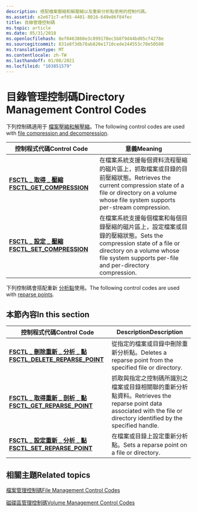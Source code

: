 ```yaml
---
description: 搭配檔案壓縮和解壓縮以及重新分析點使用的控制代碼。
ms.assetid: e2e671c7-ef65-4401-8016-649e86f84fec
title: 目錄管理控制碼
ms.topic: article
ms.date: 05/31/2018
ms.openlocfilehash: 8ef0463860e3c899178ec5b8f9d44bd05cf4278e
ms.sourcegitcommit: 831e8f3db78ab820e1710cede244553c70e50500
ms.translationtype: MT
ms.contentlocale: zh-TW
ms.lasthandoff: 01/08/2021
ms.locfileid: "103851579"
---
```

# <a name="directory-management-control-codes"></a><span data-ttu-id="e62d0-103">目錄管理控制碼</span><span class="sxs-lookup"><span data-stu-id="e62d0-103">Directory Management Control Codes</span></span>

<span data-ttu-id="e62d0-104">下列控制碼適用于 [檔案壓縮和解壓縮](file-compression-and-decompression.md)。</span><span class="sxs-lookup"><span data-stu-id="e62d0-104">The following control codes are used with [file compression and decompression](file-compression-and-decompression.md).</span></span>



| <span data-ttu-id="e62d0-105">控制程式代碼</span><span class="sxs-lookup"><span data-stu-id="e62d0-105">Control Code</span></span>                                             | <span data-ttu-id="e62d0-106">意義</span><span class="sxs-lookup"><span data-stu-id="e62d0-106">Meaning</span></span>                                                                                                                                     |
|----------------------------------------------------------|---------------------------------------------------------------------------------------------------------------------------------------------|
| [<span data-ttu-id="e62d0-107">**FSCTL \_ 取得 \_ 壓縮**</span><span class="sxs-lookup"><span data-stu-id="e62d0-107">**FSCTL\_GET\_COMPRESSION**</span></span>](/windows/win32/api/winioctl/ni-winioctl-fsctl_get_compression) | <span data-ttu-id="e62d0-108">在檔案系統支援每個資料流程壓縮的磁片區上，抓取檔案或目錄的目前壓縮狀態。</span><span class="sxs-lookup"><span data-stu-id="e62d0-108">Retrieves the current compression state of a file or directory on a volume whose file system supports per-stream compression.</span></span><br/>    |
| [<span data-ttu-id="e62d0-109">**FSCTL \_ 設定 \_ 壓縮**</span><span class="sxs-lookup"><span data-stu-id="e62d0-109">**FSCTL\_SET\_COMPRESSION**</span></span>](/windows/win32/api/winioctl/ni-winioctl-fsctl_set_compression) | <span data-ttu-id="e62d0-110">在檔案系統支援每個檔案和每個目錄壓縮的磁片區上，設定檔案或目錄的壓縮狀態。</span><span class="sxs-lookup"><span data-stu-id="e62d0-110">Sets the compression state of a file or directory on a volume whose file system supports per-file and per-directory compression.</span></span><br/> |



 

<span data-ttu-id="e62d0-111">下列控制碼會搭配重新 [分析點](reparse-points.md)使用。</span><span class="sxs-lookup"><span data-stu-id="e62d0-111">The following control codes are used with [reparse points](reparse-points.md).</span></span>

## <a name="in-this-section"></a><span data-ttu-id="e62d0-112">本節內容</span><span class="sxs-lookup"><span data-stu-id="e62d0-112">In this section</span></span>



| <span data-ttu-id="e62d0-113">控制程式代碼</span><span class="sxs-lookup"><span data-stu-id="e62d0-113">Control Code</span></span>                                                                   | <span data-ttu-id="e62d0-114">Description</span><span class="sxs-lookup"><span data-stu-id="e62d0-114">Description</span></span>                                                                                                           |
|--------------------------------------------------------------------------------|-----------------------------------------------------------------------------------------------------------------------|
| [<span data-ttu-id="e62d0-115">**FSCTL \_ 刪除重新 \_ 分析 \_ 點**</span><span class="sxs-lookup"><span data-stu-id="e62d0-115">**FSCTL\_DELETE\_REPARSE\_POINT**</span></span>](/windows/win32/api/winioctl/ni-winioctl-fsctl_delete_reparse_point)<br/> | <span data-ttu-id="e62d0-116">從指定的檔案或目錄中刪除重新分析點。</span><span class="sxs-lookup"><span data-stu-id="e62d0-116">Deletes a reparse point from the specified file or directory.</span></span><br/>                                              |
| [<span data-ttu-id="e62d0-117">**FSCTL \_ 取得重新 \_ 剖析 \_ 點**</span><span class="sxs-lookup"><span data-stu-id="e62d0-117">**FSCTL\_GET\_REPARSE\_POINT**</span></span>](/windows/win32/api/winioctl/ni-winioctl-fsctl_get_reparse_point)<br/>       | <span data-ttu-id="e62d0-118">抓取與指定之控制碼所識別之檔案或目錄相關聯的重新分析點資料。</span><span class="sxs-lookup"><span data-stu-id="e62d0-118">Retrieves the reparse point data associated with the file or directory identified by the specified handle.</span></span><br/> |
| [<span data-ttu-id="e62d0-119">**FSCTL \_ 設定重新 \_ 分析 \_ 點**</span><span class="sxs-lookup"><span data-stu-id="e62d0-119">**FSCTL\_SET\_REPARSE\_POINT**</span></span>](/windows/win32/api/winioctl/ni-winioctl-fsctl_set_reparse_point)<br/>       | <span data-ttu-id="e62d0-120">在檔案或目錄上設定重新分析點。</span><span class="sxs-lookup"><span data-stu-id="e62d0-120">Sets a reparse point on a file or directory.</span></span><br/>                                                               |



 

## <a name="related-topics"></a><span data-ttu-id="e62d0-121">相關主題</span><span class="sxs-lookup"><span data-stu-id="e62d0-121">Related topics</span></span>

<dl> <dt>

[<span data-ttu-id="e62d0-122">檔案管理控制碼</span><span class="sxs-lookup"><span data-stu-id="e62d0-122">File Management Control Codes</span></span>](file-management-control-codes.md)
</dt> <dt>

[<span data-ttu-id="e62d0-123">磁碟區管理控制碼</span><span class="sxs-lookup"><span data-stu-id="e62d0-123">Volume Management Control Codes</span></span>](volume-management-control-codes.md)
</dt> </dl>

 

